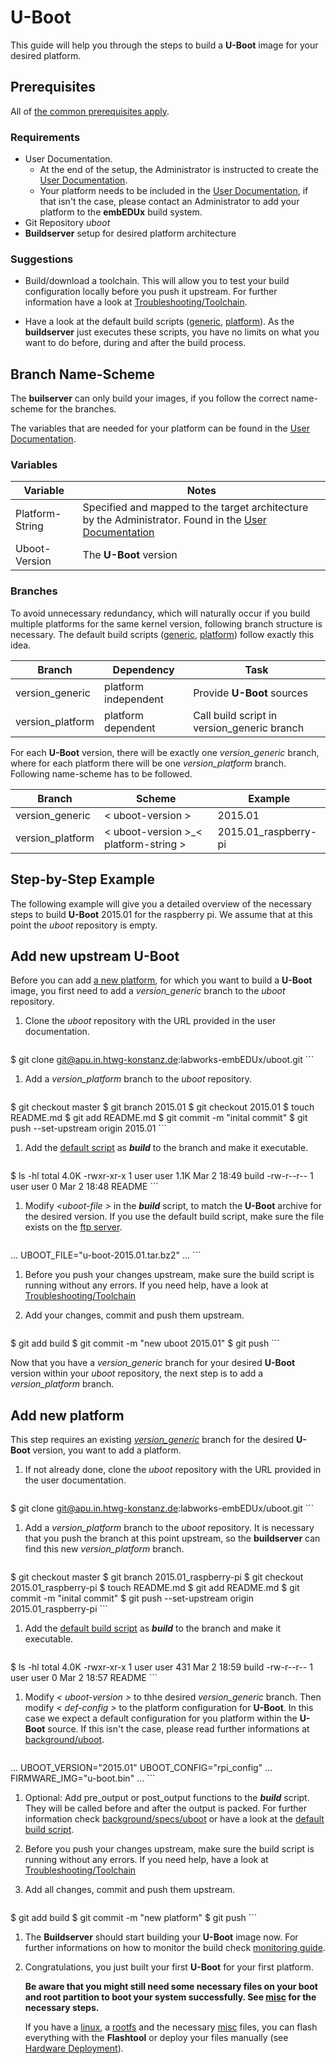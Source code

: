 # U-Boot
This guide will help you through the steps to build a **U-Boot** image for
your desired platform.

## Prerequisites
All of [the common prerequisites apply](usage.md#Prerequisites).

### Requirements
* User Documentation.
    * At the end of the setup, the Administrator is instructed to create the [User
    Documentation](../setup/post-install/user-documentation.md).
    * Your platform needs to be included in the [User
      Documentation](../setup/post-install/user-documentation.md), if that isn't
      the case, please contact an Administrator to add your platform to the
      **embEDUx** build system.
* Git Repository *uboot*
* **Buildserver** setup for desired platform architecture

### Suggestions
* Build/download a toolchain. This will allow you to test your build
  configuration locally before you push it upstream. For further information
  have a look at [Troubleshooting/Toolchain](../troubleshooting/local-testing.md).

* Have a look at the default build scripts
  ([generic](usage/uboot/default/generic_build),
  [platform](usage/uboot/default/platform_build)). As the **buildserver** just
  executes these scripts, you have no limits on what you want to do before,
  during and after the build process.

## Branch Name-Scheme
The **builserver** can only build your images, if you follow the correct
name-scheme for the branches.

The variables that are needed for your platform can be found in the [User
Documentation](../setup/post-install/user-documentation.md).

### Variables

Variable | Notes
--- | ---
Platform-String | Specified and mapped to the target architecture by the Administrator. Found in the [User Documentation](../setup/post-install/user-documentation.md)
Uboot-Version | The **U-Boot** version

### Branches
To avoid unnecessary redundancy, which will naturally occur if you build
multiple platforms for the same kernel version, following branch structure is
necessary. The default build scripts
([generic](usage/uboot/default/generic_build),
[platform](usage/uboot/default/platform_build)) follow exactly this idea.

Branch | Dependency | Task
--- | --- | ---
version\_generic | platform independent | Provide **U-Boot** sources
version\_platform | platform dependent | Call build script in version\_generic branch

For each **U-Boot** version, there will be exactly one *version\_generic* branch,
where for each platform there will be one *version\_platform* branch. Following
name-scheme has to be followed.

Branch | Scheme | Example
--- | --- | ---
version\_generic | < uboot-version \> | 2015.01
version\_platform | < uboot-version \>\_< platform-string \> |  2015.01\_raspberry-pi

## Step-by-Step Example
The following example will give you a detailed overview of the necessary steps
to build **U-Boot** 2015.01 for the raspberry pi. We assume that at this point the
*uboot* repository is empty.

## Add new upstream U-Boot
Before you can add [a new platform](#add-new-platform), for which you want to
build a **U-Boot** image, you first need to add a *version\_generic* branch to
the *uboot* repository.

1. Clone the *uboot* repository with the URL provided in the user documentation.

    ```
$ git clone git@apu.in.htwg-konstanz.de:labworks-embEDUx/uboot.git
    ```

1. Add a *version\_platform* branch to the *uboot* repository.
  
    ```
$ git checkout master
$ git branch 2015.01
$ git checkout 2015.01
$ touch README.md
$ git add README.md
$ git commit -m "inital commit"
$ git push --set-upstream origin 2015.01
    ```

1. Add the [default script](usage/uboot/default/generic_build) as ***build*** to the
   branch and make it executable.
   
    ```
$ ls -hl
total 4.0K
-rwxr-xr-x 1 user user 1.1K Mar  2 18:49 build
-rw-r--r-- 1 user user    0 Mar  2 18:48 README
    ```

1. Modify *<uboot-file \>* in the ***build*** script, to match the **U-Boot**
   archive for the desired version. If you use the default build script, make
   sure the file exists on the [ftp server](http://ftp.denx.de/pub/u-boot/).
   
    ```
...
UBOOT_FILE="u-boot-2015.01.tar.bz2"
...
    ```

1. Before you push your changes upstream, make sure the build script is running
   without any errors. If you need help, have a look at
   [Troubleshooting/Toolchain](../troubleshooting/local-testing.md)

1. Add your changes, commit and push them upstream.
   
    ```
$ git add build
$ git commit -m "new uboot 2015.01"
$ git push 
    ```

Now that you have a *version\_generic* branch for your desired **U-Boot**
version within your *uboot* repository, the next step is to add a
*version\_platform* branch.

## Add new platform
This step requires an existing [*version\_generic*](#add-new-upstream-u-boot) branch for
the desired **U-Boot** version, you want to add a platform.

1. If not already done, clone the *uboot* repository with the URL provided in
   the user documentation.
   
    ```
$ git clone git@apu.in.htwg-konstanz.de:labworks-embEDUx/uboot.git
    ```

1. Add a *version\_platform* branch to the *uboot* repository.  It is necessary
   that you push the branch at this point upstream, so the **buildserver** can
   find this new *version\_platform* branch.
   
    ```
$ git checkout master
$ git branch 2015.01_raspberry-pi
$ git checkout 2015.01_raspberry-pi
$ touch README.md
$ git add README.md
$ git commit -m "inital commit"
$ git push --set-upstream origin 2015.01_raspberry-pi
    ```

1. Add the [default build script](usage/uboot/default/platform_build) as
   ***build*** to the branch and make it executable. 
    
    ```
$ ls -hl
total 4.0K
-rwxr-xr-x 1 user user 431 Mar  2 18:59 build
-rw-r--r-- 1 user user   0 Mar  2 18:57 README
    ```

1. Modify *< uboot-version \>* to thhe desired *version\_generic* branch. Then
   modify *< def-config \>* to the platform configuration for **U-Boot**. In
   this case we expect a default configuration for you platform within the
   **U-Boot** source. If this isn't the case, please read further informations
   at [background/uboot](../background/specs/uboot.md).    
    ```
...
UBOOT_VERSION="2015.01"
UBOOT_CONFIG="rpi_config"
...
FIRMWARE_IMG="u-boot.bin"
...
    ```

1. Optional: Add pre\_output or post\_output functions to the ***build***
   script. They will be called before and after the output is packed. For
   further information check [background/specs/uboot](../background/specs/uboot.md) or have
   a look at the [default build script](usage/uboot/default/platform_build).

1. Before you push your changes upstream, make sure the build script is running
   without any errors. If you need help, have a look at
   [Troubleshooting/Toolchain](../troubleshooting/local-testing.md)

1. Add all changes, commit and push them upstream.
   
    ```
$ git add build
$ git commit -m "new platform"
$ git push
    ```

1. The **Buildserver** should start building your **U-Boot** image now. For
   further informations on how to monitor the build check [monitoring
   guide](common/build-monitoring.md).

1. Congratulations, you just built your first **U-Boot** for your first
   platform.
  
   **Be aware that you might still need some necessary files on your boot and
   root partition to boot your system successfully. See [misc](misc.md) for the
   necessary steps.**
   
   If you have a [linux](linux.md), a [rootfs](rootfs.md) and the
   necessary [misc](misc.md) files, you can flash everything with the
   **Flashtool** or deploy your files manually (see [Hardware
   Deployment](usage.md#hardware-deployment)).
